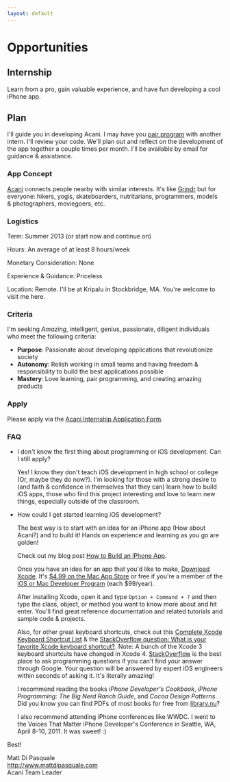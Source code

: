 ```yaml
---
layout: default
---
```


# Opportunities

## Internship

Learn from a pro, gain valuable experience, and have fun developing a cool iPhone app.


## Plan

I'll guide you in developing Acani. I may have you [pair program](http://j.mp/cuq3vn) with another intern. I'll review your code. We'll plan out and reflect on the development of the app together a couple times per month. I'll be available by email for guidance & assistance.


### App Concept

[Acani](/) connects people nearby with similar interests. It's like [Grindr](http://grindr.com/) but for everyone: hikers, yogis, skateboarders, nutritarians, programmers, models & photographers, moviegoers, etc.


### Logistics

Term: Summer 2013 (or start now and continue on)

Hours: An average of at least 8 hours/week

Monetary Consideration: None

Experience & Guidance: Priceless

Location: Remote. I'll be at Kripalu in Stockbridge, MA. You're welcome to visit me here.


### Criteria

I'm seeking *Amazing*, intelligent, genius, passionate, diligent individuals who meet the following criteria:

- **Purpose**: Passionate about developing applications that revolutionize society
- **Autonomy**: Relish working in small teams and having freedom & responsibility to build the best applications possible
- **Mastery**: Love learning, pair programming, and creating amazing products


### Apply

Please apply via the [Acani Internship Application Form][10].


### FAQ

* I don't know the first thing about programming or iOS development. Can I still apply?

    Yes! I know they don't teach iOS development in high school or college (Or, maybe they do now?). I'm looking for those with a strong desire to (and faith & confidence in themselves that they can) learn how to build iOS apps, those who find this project interesting and love to learn new things, especially outside of the classroom.
  
* How could I get started learning iOS development?

    The best way is to start with an idea for an iPhone app (How about Acani?) and to build it! Hands on experience and learning as you go are golden!
  
    Check out my blog post [How to Build an iPhone App][9].

    Once you have an idea for an app that you'd like to make, [Download Xcode][2]. It's [$4.99 on the Mac App Store][6] or free if you're a member of the [iOS or Mac Developer Program][7] (each $99/year).

    After installing Xcode, open it and type `Option + Command + ?` and then type the class, object, or method you want to know more about and hit enter. You'll find great reference documentation and related tutorials and sample code & projects.

    Also, for other great keyboard shortcuts, check out this [Complete Xcode Keyboard Shortcut List][3] & the [StackOverflow question: What is your favorite Xcode keyboard shortcut?][4]. Note: A bunch of the Xcode 3 keyboard shortcuts have changed in Xcode 4. [StackOverflow][8] is the best place to ask programming questions if you can't find your answer through Google. Your question will be answered by expert iOS engineers within seconds of asking it. It's literally amazing!

    I recommend reading the books *iPhone Developer's Cookbook*, *iPhone Programming: The Big Nerd Ranch Guide*, and *Cocoa Design Patterns*. Did you know you can find PDFs of most books for free from [library.nu][5]?

    I also recommend attending iPhone conferences like WWDC. I went to the Voices That Matter iPhone Developer's Conference in Seattle, WA, April 8-10, 2011. It was sweet! :)

Best!

Matt Di Pasquale  
<http://www.mattdipasquale.com>  
Acani Team Leader

[1]: https://venmo.com/info/jobs
[2]: http://developer.apple.com/xcode/
[3]: http://cocoasamurai.blogspot.com/2008/02/complete-xcode-keyboard-shortcut-list.html
[4]: http://stackoverflow.com/questions/1402174/what-is-your-favorite-xcode-keyboard-shortcut
[5]: http://library.nu/
[6]: http://itunes.apple.com/us/app/xcode/id422352214
[7]: http://developer.apple.com/programs/
[8]: http://stackoverflow.com/
[9]: http://www.mattdipasquale.com/blog/2013/03/16/how-to-build-an-iphone-app/
[10]: http://mattdipasquale.wufoo.com/forms/acani-internship-application-form/
